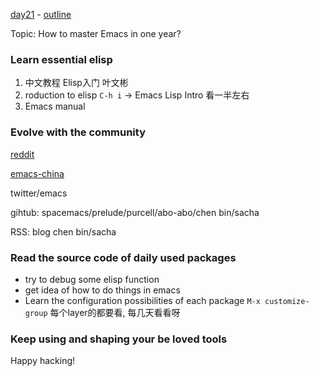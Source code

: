 [day21](https://emacs-china.org/t/21-emacs-21-emacs/973/4) - [outline](https://github.com/emacs-china/Spacemacs-rocks/tree/master/Season2/day21)

Topic: How to master Emacs in one year?

### Learn essential elisp

1. 中文教程
   Elisp入门 叶文彬
2. roduction to elisp 
   `C-h i` -> Emacs Lisp Intro 看一半左右
3. Emacs manual 

### Evolve with the community 

[reddit](https://www.reddit.com/r/emacs/)

[emacs-china](https://emacs-china.org/)

twitter/emacs 

gihtub:  spacemacs/prelude/purcell/abo-abo/chen bin/sacha

RSS: blog chen bin/sacha

### Read the source code of daily used packages

- try to debug some elisp function
- get idea of how to do things in emacs
- Learn the configuration possibilities of each package
  `M-x customize-group` 每个layer的都要看, 每几天看看呀

### Keep using and shaping your be loved tools

Happy hacking!